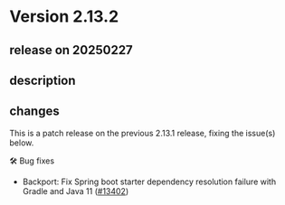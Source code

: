 # Version 2.13.2

## release on 20250227

## description

## changes

This is a patch release on the previous 2.13.1 release, fixing the issue(s) below.

🛠️ Bug fixes

* Backport: Fix Spring boot starter dependency resolution failure with Gradle and Java 11 (<a href="https://github.com/open-telemetry/opentelemetry-java-instrumentation/pull/13402" data-hovercard-type="pull_request" data-hovercard-url="/open-telemetry/opentelemetry-java-instrumentation/pull/13402/hovercard">#13402</a>)

